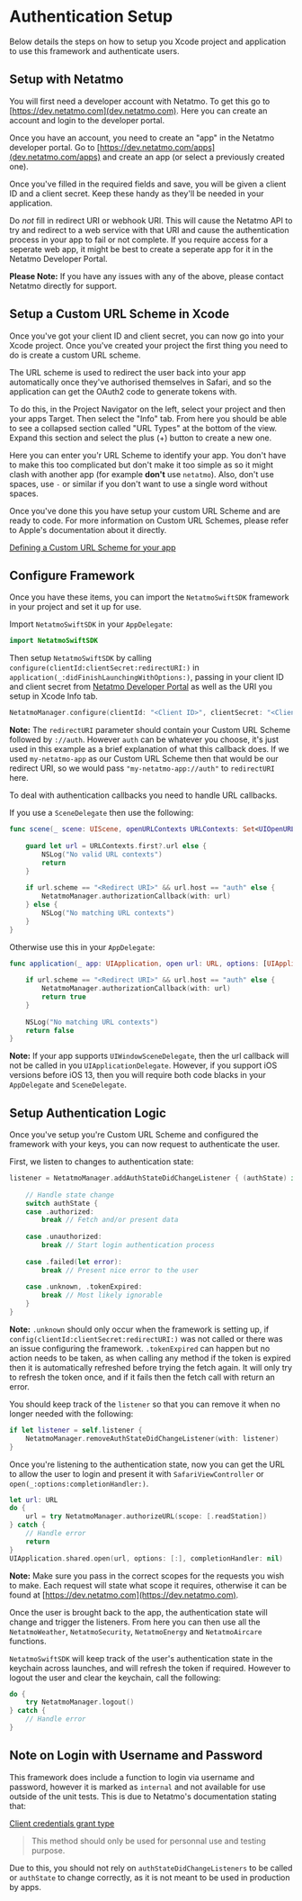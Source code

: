 # Authentication Setup

Below details the steps on how to setup you Xcode project and application to use this framework and authenticate users.

## Setup with Netatmo

You will first need a developer account with Netatmo. To get this go to [https://dev.netatmo.com](dev.netatmo.com). Here you can create an account and login to the developer portal.

Once you have an account, you need to create an "app" in the Netatmo developer portal. Go to [https://dev.netatmo.com/apps](dev.netatmo.com/apps) and create an app (or select a previously created one).

Once you've filled in the required fields and save, you will be given a client ID and a client secret. Keep these handy as they'll be needed in your application.

Do *not* fill in redirect URI or webhook URI. This will cause the Netatmo API to try and redirect to a web service with that URI and cause the authentication process in your app to fail or not complete. If you require access for a seperate web app, it might be best to create a seperate app for it in the Netatmo Developer Portal. 

**Please Note:** If you have any issues with any of the above, please contact Netatmo directly for support.

## Setup a Custom URL Scheme in Xcode 

Once you've got your client ID and client secret, you can now go into your Xcode project. Once you've created your project the first thing you need to do is create a custom URL scheme.

The URL scheme is used to redirect the user back into your app automatically once they've authorised themselves in Safari, and so the application can get the OAuth2 code to generate tokens with.

To do this, in the Project Navigator on the left, select your project and then your apps Target. Then select the "Info" tab. From here you should be able to see a collapsed section called "URL Types" at the bottom of the view. Expand this section and select the plus (+) button to create a new one.

Here you can enter you'r URL Scheme to identify your app. You don't have to make this too complicated but don't make it too simple as so it might clash with another app (for example **don't** use `netatmo`). Also, don't use spaces, use `-` or similar if you don't want to use a single word without spaces.

Once you've done this you have setup your custom URL Scheme and are ready to code. For more information on Custom URL Schemes, please refer to Apple's documentation about it directly. 

[Defining a Custom URL Scheme for your app](https://developer.apple.com/documentation/uikit/inter-process_communication/allowing_apps_and_websites_to_link_to_your_content/defining_a_custom_url_scheme_for_your_app)

## Configure Framework

Once you have these items, you can import the `NetatmoSwiftSDK` framework in your project and set it up for use.

Import `NetatmoSwiftSDK` in your `AppDelegate`:

```swift
import NetatmoSwiftSDK
```

Then setup `NetatmoSwiftSDK` by calling `configure(clientId:clientSecret:redirectURI:)` in `application(_:didFinishLaunchingWithOptions:)`, passing in your client ID and client secret from [Netatmo Developer Portal](https://dev.netatmo.com) as well as the URI you setup in Xcode Info tab.

```swift
NetatmoManager.configure(clientId: "<Client ID>", clientSecret: "<Client Secret>", redirectURI: "<Redirect URI>://auth")
```

**Note:** The `redirectURI` parameter should contain your Custom URL Scheme followed by `://auth`. However `auth` can be whatever you choose, it's just used in this example as a brief explanation of what this callback does.  If we used `my-netatmo-app` as our Custom URL Scheme then that would be our redirect URI, so we would pass `"my-netatmo-app://auth"` to `redirectURI` here.

To deal with authentication callbacks you need to handle URL callbacks.

If you use a `SceneDelegate` then use the following:

```swift
func scene(_ scene: UIScene, openURLContexts URLContexts: Set<UIOpenURLContext>) {
    
    guard let url = URLContexts.first?.url else {
        NSLog("No valid URL contexts")
        return
    }
    
    if url.scheme == "<Redirect URI>" && url.host == "auth" else {
        NetatmoManager.authorizationCallback(with: url)
    } else {
        NSLog("No matching URL contexts")
    }
}
```

Otherwise use this in your `AppDelegate`:

```swift
func application(_ app: UIApplication, open url: URL, options: [UIApplication.OpenURLOptionsKey : Any] = [:]) -> Bool {
    
    if url.scheme == "<Redirect URI>" && url.host == "auth" else {
        NetatmoManager.authorizationCallback(with: url)
        return true
    }
    
    NSLog("No matching URL contexts")
    return false
}
```

**Note:** If your app supports `UIWindowSceneDelegate`, then the url callback will not be called in you `UIApplicationDelegate`. However, if you support iOS versions before iOS 13, then you will require both code blacks in your `AppDelegate` and `SceneDelegate`.

## Setup Authentication Logic

Once you've setup you're Custom URL Scheme and configured the framework with your keys, you can now request to authenticate the user.

First, we listen to changes to authentication state:

```swift
listener = NetatmoManager.addAuthStateDidChangeListener { (authState) in
    
    // Handle state change
    switch authState {
    case .authorized:
        break // Fetch and/or present data
        
    case .unauthorized:
        break // Start login authentication process
        
    case .failed(let error):
        break // Present nice error to the user
        
    case .unknown, .tokenExpired:
        break // Most likely ignorable
    }
}
```

**Note:** `.unknown` should only occur when the framework is setting up, if `config(clientId:clientSecret:redirectURI:)` was not called or there was an issue configuring the framework. `.tokenExpired` can happen but no action needs to be taken, as when calling any method if the token is expired then it is automatically refreshed before trying the fetch again. It will only try to refresh the token once, and if it fails then the fetch call with return an error. 

You should keep track of the `listener` so that you can remove it when no longer needed with the following:

```swift
if let listener = self.listener {
    NetatmoManager.removeAuthStateDidChangeListener(with: listener)
}
```

Once you're listening to the authentication state, now you can get the URL to allow the user to login and present it with `SafariViewController` or `open(_:options:completionHandler:)`.

```swift
let url: URL
do {
    url = try NetatmoManager.authorizeURL(scope: [.readStation])
} catch {
    // Handle error
    return
}
UIApplication.shared.open(url, options: [:], completionHandler: nil)
```

**Note:** Make sure you pass in the correct scopes for the requests you wish to make. Each request will state what scope it requires, otherwise it can be found at [https://dev.netatmo.com](https://dev.netatmo.com).

Once the user is brought back to the app, the authentication state will change and trigger the listeners. From here you can then use all the `NetatmoWeather`, `NetatmoSecurity`, `NetatmoEnergy` and `NetatmoAircare` functions.

`NetatmoSwiftSDK` will keep track of the user's authentication state in the keychain across launches, and will refresh the token if required. However to logout the user and clear the keychain, call the following:

```swift
do {
    try NetatmoManager.logout()
} catch {
    // Handle error
}
```

## Note on Login with Username and Password

This framework does include a function to login via username and password, however it is marked as `internal` and not available for use outside of the unit tests. This is due to Netatmo's documentation stating that:

[Client credentials grant type](https://dev.netatmo.com/apidocumentation/oauth#client-credential)

> This method should only be used for personnal use and testing purpose.

Due to this, you should not rely on `authStateDidChangeListeners` to be called or `authState` to change correctly, as it is not meant to be used in production by apps. 

